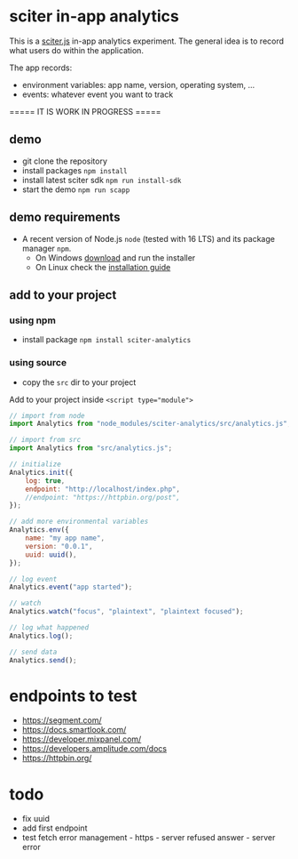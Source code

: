 # sciter in-app analytics

This is a [sciter.js](https://sciter.com/) in-app analytics experiment.
The general idea is to record what users do within the application.

The app records:
- environment variables: app name, version, operating system, ...
- events: whatever event you want to track

===== IT IS WORK IN PROGRESS =====

## demo

- git clone the repository
- install packages `npm install`
- install latest sciter sdk `npm run install-sdk`
- start the demo `npm run scapp`

## demo requirements

- A recent version of Node.js `node` (tested with 16 LTS) and its package manager `npm`.
    - On Windows [download](https://nodejs.dev/download/) and run the installer
    - On Linux check the [installation guide](https://www.digitalocean.com/community/tutorials/how-to-install-node-js-on-ubuntu-20-04#option-2-%E2%80%94-installing-node-js-with-apt-using-a-nodesource-ppa)

## add to your project

### using npm

- install package `npm install sciter-analytics`

### using source

- copy the `src` dir to your project

Add to your project inside `<script type="module">`

```js
// import from node
import Analytics from "node_modules/sciter-analytics/src/analytics.js";

// import from src
import Analytics from "src/analytics.js";

// initialize
Analytics.init({
    log: true,
    endpoint: "http://localhost/index.php",
    //endpoint: "https://httpbin.org/post",
});

// add more environmental variables
Analytics.env({
    name: "my app name",
    version: "0.0.1",
    uuid: uuid(),
});

// log event
Analytics.event("app started");

// watch
Analytics.watch("focus", "plaintext", "plaintext focused");

// log what happened
Analytics.log();

// send data
Analytics.send();
```

# endpoints to test

- https://segment.com/
- https://docs.smartlook.com/
- https://developer.mixpanel.com/
- https://developers.amplitude.com/docs
- https://httpbin.org/

# todo

- fix uuid
- add first endpoint
- test fetch error management - https - server refused answer - server error
